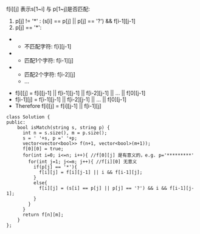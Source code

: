 f[i][j] 表示s[1\~i] 与 p[1\~j]是否匹配:<br>
1. p[j] != '*' : (s[i] == p[j] || p[j] == '?') && f[i-1][j-1]
2. p[j] == '*':
  - * 不匹配字符: f[i][j-1]
  - * 匹配1个字符: f[i-1][j]
  - * 匹配2个字符: f[i-2][j]
    * ...
   
  * f[i][j] = f[i][j-1] || f[i-1][j-1] || f[i-2][j-1] || ... || f[0][j-1]
  * f[i-1][j] = f[i-1][j-1] || f[i-2][j-1] || ... || f[0][j-1]
  *  Therefore f[i][j] = f[i][j-1] || f[i-1][j] 

 

```
class Solution {
public:
    bool isMatch(string s, string p) {
      int n = s.size(), m = p.size();
      s = ' '+s, p =' '+p;
      vector<vector<bool>> f(n+1, vector<bool>(m+1));
      f[0][0] = true;
      for(int i=0; i<=n; i++){ //f[0][j] 是有意义的，e.g. p='*********'
        for(int j=1; j<=m; j++){ //f[i][0] 无意义
          if(p[j] == '*'){
            f[i][j] = f[i][j-1] || i && f[i-1][j];
          }
          else{
            f[i][j] = (s[i] == p[j] || p[j] == '?') && i && f[i-1][j-1];
          }
        }
      }
      return f[n][m];
    }
};
```
